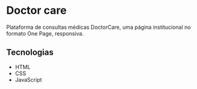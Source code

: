 # Doctor care

Plataforma de consultas médicas DoctorCare, uma página institucional no formato One Page, responsiva.

## Tecnologias

- HTML
- CSS
- JavaScript
